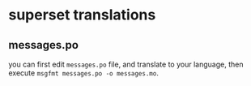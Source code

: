 # superset translations

## messages.po

you can first edit `messages.po` file, and translate to your language, then execute `msgfmt messages.po -o messages.mo`.
